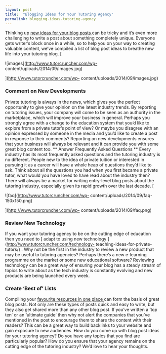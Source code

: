 ```yaml
---
layout: post
title:  "Blogging Ideas for Your Tutoring Agency"
permalink: blogging-ideas-tutoring-agency
---
```

Thinking up [ new ideas for your blog posts
](http://www.tutorcruncher.com/tutoring-agency-needs-blog/) can be tricky and
it’s even more challenging to write a post about something completely unique.
Everyone gets writer’s block once in a while, so to help you on your way to
creating valuable content, we’ve compiled a list of blog post ideas to breathe
new life into your tutoring blog. [

![images](http://www.tutorcruncher.com/wp-
content/uploads/2014/09/images.jpg)

](http://www.tutorcruncher.com/wp-
content/uploads/2014/09/images.jpg) 

### Comment on New Developments

Private
tutoring is always in the news, which gives you the perfect opportunity to
give your opinion on the latest industry trends. By reporting on tutoring
issues, your company will come to be seen as an authority in the marketplace,
which will improve your business in general. Perhaps you strongly agree with a
change to the education system that you’d like to explore from a private
tutor’s point of view? Or maybe you disagree with an opinion expressed by
someone in the media and you’d like to create a post in response to their
comments? Reporting on new developments ensures that your business will always
be relevant and it can provide you with some great blog content too. ** Answer
Frequently Asked Questions ** Every industry has its most frequently asked
questions and the tutoring industry is no different. People new to the idea of
private tuition or interested in pursuing it as a career will have a whole
heap of questions they’d like to ask. Think about all the questions you had
when you first became a private tutor, what would you have loved to have read
about the industry then? There will always be a market for writing entry-level
blog posts about the tutoring industry, especially given its rapid growth over
the last decade. [

![faq](http://www.tutorcruncher.com/wp-
content/uploads/2014/09/faq-150x150.png)

](http://www.tutorcruncher.com/wp-
content/uploads/2014/09/faq.png) 

### Review New Technology

If you want your
tutoring agency to be on the cutting edge of education then you need to [
adapt to using new technology ](http://www.tutorcruncher.com/technology-
teaching-ideas-for-private-tutors/) . Why not be the first in the industry to
review a new product that may be useful to tutoring agencies? Perhaps there’s
a new e-learning programme on the market or some new educational software?
Reviewing technology can be a great way of ensuring your blog has a steady
stream of topics to write about as the tech industry is constantly evolving
and new products are being launched every week. 

### Create ‘Best of’ Lists

Compiling your [ favourite resources in one place
](http://www.tutorcruncher.com/great-tutoring-websites-and-blogs/) can form
the basis of great blog posts. Not only are these types of posts quick and
easy to write, but they also get shared more than any other blog post. If
you’ve written a ‘top ten’ or an ‘ultimate guide’ then why not alert the
companies that you’ve mentioned in the post to encourage them to share the
content with their readers? This can be a great way to build backlinks to your
website and gain exposure to new audiences. How do you come up with blog post
ideas for your tutoring agency? Do you have any topics that you find are
particularly popular? How do you ensure that your agency remains on the
cutting edge of the tutoring industry? We’d love to hear your thoughts.

